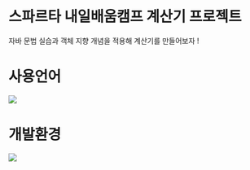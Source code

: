 # 스파르타 내일배움캠프 계산기 프로젝트
자바 문법 실습과 객체 지향 개념을 적용해 계산기를 만들어보자 !

# 사용언어
<img src="https://img.shields.io/badge/java-%23007396.svg?&style=for-the-badge&logo=java&logoColor=white" />

# 개발환경
<img src="https://img.shields.io/badge/intellij%20idea-%23000000.svg?&style=for-the-badge&logo=intellij%20idea&logoColor=white" />
